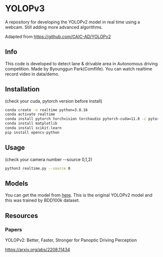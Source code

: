 # YOLOPv3
A repository for developing the YOLOPv2 model in real time using a webcam.
Still adding more advanced algorithms.

Adapted from https://github.com/CAIC-AD/YOLOPv2

## Info
This code is developed to detect lane & drivable area in Autonomous driving competition. Made by Byounggun Park(Comflife). You can watch realtime record video in data/demo.

## Installation
(check your cuda, pytorch version before install)

```bash
conda create -n realtime python=3.8.16
conda activate realtime
conda install pytorch torchvision torchaudio pytorch-cuda=11.8 -c pytorch -c nvidia
conda install matplotlib
conda install scikit-learn
pip install opencv-python
```


## Usage
(check your camera number --source 0,1,2)
```bash
python3 realtime.py --source 0
```


## Models

You can get the model from <a href="https://github.com/CAIC-AD/YOLOPv2/releases/download/V0.0.1/yolopv2.pt">here</a>. This is the original YOLOPv2 model and this was trained by BDD100k dataset.


## Resources


### Papers
YOLOPv2: Better, Faster, Stronger for Panoptic Driving Perception

https://arxiv.org/abs/2208.11434
